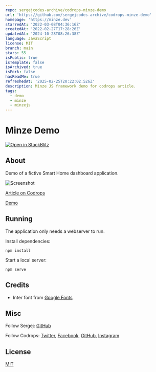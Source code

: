 ```yaml
---
repo: sergejcodes-archive/codrops-minze-demo
url: 'https://github.com/sergejcodes-archive/codrops-minze-demo'
homepage: 'https://minze.dev'
starredAt: '2022-03-08T04:36:16Z'
createdAt: '2022-02-27T17:28:26Z'
updatedAt: '2024-10-28T08:26:38Z'
language: JavaScript
license: MIT
branch: main
stars: 55
isPublic: true
isTemplate: false
isArchived: true
isFork: false
hasReadMe: true
refreshedAt: '2025-02-25T20:22:02.526Z'
description: Minze JS framework demo for codrops article.
tags:
  - demo
  - minze
  - minzejs
---
```


# Minze Demo

[![Open in StackBlitz](https://developer.stackblitz.com/img/open_in_stackblitz.svg)](https://stackblitz.com/github/sergejcodes/codrops-minze-demo?terminal=serve)

## About

Demo of a fictive Smart Home dashboard application.

![Screenshot](.github/img/screenshot.jpg)

[Article on Codrops](https://tympanus.net/codrops/?p=58877)

[Demo](http://tympanus.net/Tutorials/MinzeDemo/)

## Running

The application only needs a webserver to run.

Install dependencies:

```
npm install
```

Start a local server:

```
npm serve
```

## Credits

- Inter font from [Google Fonts](https://fonts.google.com/share?selection.family=Inter:wght@400;700)

## Misc

Follow Sergej: [GitHub](https://github.com/sergejcodes)

Follow Codrops: [Twitter](http://www.twitter.com/codrops), [Facebook](http://www.facebook.com/codrops), [GitHub](https://github.com/codrops), [Instagram](https://www.instagram.com/codropsss/)

## License
[MIT](LICENSE)
